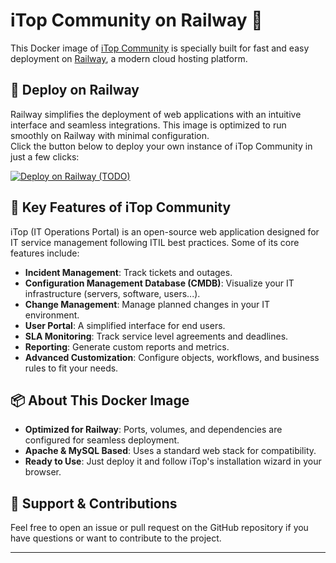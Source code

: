 # iTop Community on Railway 🚀

This Docker image of [iTop Community](https://www.combodo.com/itop) is specially built for fast and easy deployment on [Railway](https://railway.app), a modern cloud hosting platform.


## 🚀 Deploy on Railway

Railway simplifies the deployment of web applications with an intuitive interface and seamless integrations. This image is optimized to run smoothly on Railway with minimal configuration.  
Click the button below to deploy your own instance of iTop Community in just a few clicks:

[![Deploy on Railway (TODO)](https://railway.app/button.svg)](https://railway.app/new/template?templateRepo=TODO)


## 🔧 Key Features of iTop Community

iTop (IT Operations Portal) is an open-source web application designed for IT service management following ITIL best practices. Some of its core features include:

- **Incident Management**: Track tickets and outages.
- **Configuration Management Database (CMDB)**: Visualize your IT infrastructure (servers, software, users...).
- **Change Management**: Manage planned changes in your IT environment.
- **User Portal**: A simplified interface for end users.
- **SLA Monitoring**: Track service level agreements and deadlines.
- **Reporting**: Generate custom reports and metrics.
- **Advanced Customization**: Configure objects, workflows, and business rules to fit your needs.


## 📦 About This Docker Image

- **Optimized for Railway**: Ports, volumes, and dependencies are configured for seamless deployment.
- **Apache & MySQL Based**: Uses a standard web stack for compatibility.
- **Ready to Use**: Just deploy it and follow iTop's installation wizard in your browser.


## 💬 Support & Contributions

Feel free to open an issue or pull request on the GitHub repository if you have questions or want to contribute to the project.

---
